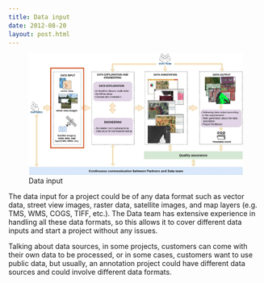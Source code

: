 ```yaml
---
title: Data input
date: 2012-08-20
layout: post.html
---
```

 
<figure class="align-center">
 <img src="/assets/images/workflow_data_input.jpg"/>
 <figcaption>Data input</figcaption>
</figure>

The data input for a project could be of any data format such as vector data, street view images, raster data, satellite images, and map layers (e.g. TMS, WMS, COGS, TIFF, etc.). The Data team has extensive experience in handling all these data formats, so this allows it to cover different data inputs and start a project without any issues.

Talking about data sources, in some projects, customers can come with their own data to be processed, or in some cases, customers want to use public data, but usually, an annotation project could have different data sources and could involve different data formats.